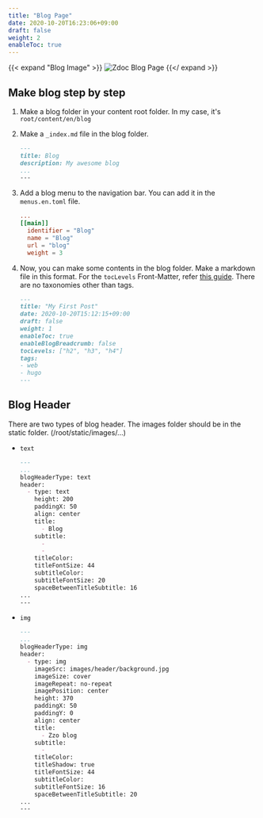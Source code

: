```yaml
---
title: "Blog Page"
date: 2020-10-20T16:23:06+09:00
draft: false
weight: 2
enableToc: true
---
```


{{< expand "Blog Image" >}}
  ![Zdoc Blog Page](/images/pages/zdoc/zdoc-blog.png)
{{</ expand >}}

## Make blog step by step

1. Make a blog folder in your content root folder. In my case, it's `root/content/en/blog`
2. Make a `_index.md` file in the blog folder.
    ```root/content/en/blog/_index.md
    ---
    title: Blog
    description: My awesome blog
    ...
    ---
    ```
3. Add a blog menu to the navigation bar. You can add it in the `menus.en.toml` file.
    ```root/config/_default/menus.en.toml
    ...
    [[main]]
      identifier = "Blog"
      name = "Blog"
      url = "blog"
      weight = 3
    ```
4. Now, you can make some contents in the blog folder. Make a markdown file in this format. For the `tocLevels` Front-Matter, refer [this guide](https://zzo-docs.vercel.app/zzo/userguide/tableofcontents/#configtoml). There are no taxonomies other than tags.

    ```root/content/en/blog/myPost.md
    ---
    title: "My First Post"
    date: 2020-10-20T15:12:15+09:00
    draft: false
    weight: 1
    enableToc: true
    enableBlogBreadcrumb: false
    tocLevels: ["h2", "h3", "h4"]
    tags:
    - web
    - hugo
    ---
    ```

## Blog Header

There are two types of blog header. The images folder should be in the static folder. (/root/static/images/...)

- `text`
    ```root/content/en/blog/_index.md
    ---
    ...
    blogHeaderType: text
    header:
      - type: text
        height: 200
        paddingX: 50
        align: center
        title:
          - Blog
        subtitle: 
          - 
          - 
        titleColor: 
        titleFontSize: 44
        subtitleColor: 
        subtitleFontSize: 20
        spaceBetweenTitleSubtitle: 16
    ...
    ---
    ```
- `img`
    ```root/content/en/blog/_index.md
    ---
    ...
    blogHeaderType: img
    header:
      - type: img
        imageSrc: images/header/background.jpg
        imageSize: cover
        imageRepeat: no-repeat
        imagePosition: center
        height: 370
        paddingX: 50
        paddingY: 0
        align: center
        title:
          - Zzo blog
        subtitle:
          - 
        titleColor: 
        titleShadow: true
        titleFontSize: 44
        subtitleColor:
        subtitleFontSize: 16
        spaceBetweenTitleSubtitle: 20
    ...
    ---
    ```